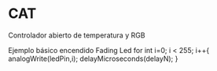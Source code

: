 # CAT
Controlador abierto de temperatura y RGB

Ejemplo básico encendido Fading Led 
for int i=0; i < 255; i++{
analogWrite(ledPin,i);
delayMicroseconds(delayN);
}
